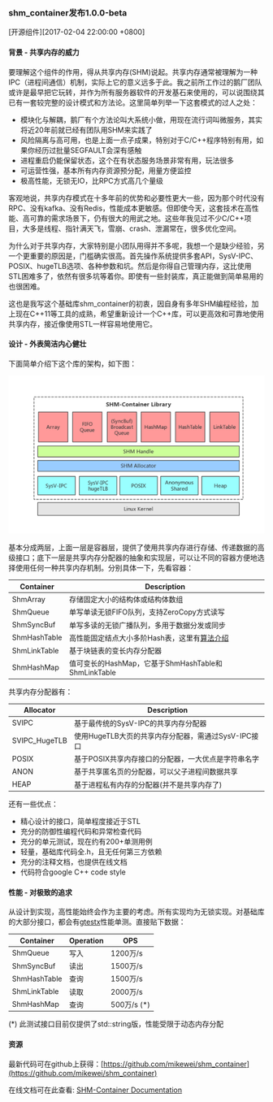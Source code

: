 ### shm_container发布1.0.0-beta
[开源组件][2017-02-04 22:00:00 +0800]

#### 背景 - 共享内存的威力

要理解这个组件的作用，得从共享内存(SHM)说起。共享内存通常被理解为一种IPC（进程间通信）机制，实际上它的意义远多于此。我之前所工作过的鹅厂团队或许是最早把它玩转，并作为所有服务器软件的开发基石来使用的，可以说围绕其已有一套较完整的设计模式和方法论。这里简单列举一下这套模式的过人之处：

* 模块化与解耦，鹅厂有个方法论叫大系统小做，用现在流行词叫微服务，其实将近20年前就已经有团队用SHM来实践了
* 风险隔离与高可用，也是上面一点子成果，特别对于C/C++程序特别有用，如果你经历过批量SEGFAULT会深有感触
* 进程重启仍能保留状态，这个在有状态服务场景非常有用，玩法很多
* 可运营性强，基本所有内存资源预分配，用量方便监控
* 极高性能，无锁无IO，比RPC方式高几个量级

客观地说，共享内存模式在十多年前的优势和必要性更大一些，因为那个时代没有RPC、没有kafka、没有Redis，性能成本更敏感。但即使今天，这套技术在高性能、高可靠的需求场景下，仍有很大的用武之地。这些年我见过不少C/C++项目，大多是线程、指针满天飞，雪崩、crash、泄漏常在，很多优化空间。

为什么对于共享内存，大家特别是小团队用得并不多呢，我想一个是缺少经验，另一个更重要的原因是，门槛确实很高。首先操作系统提供多套API，SysV-IPC、POSIX、hugeTLB选项、各种参数和坑。然后是你得自己管理内存，这比使用STL困难多了，依然有很多坑等着你。即使有一些封装库，真正能做到简单易用的也很困难。

这也是我写这个基础库shm_container的初衷，因自身有多年SHM编程经验，加上现在C++11等工具的成熟，希望重新设计一个C++库，可以更高效和可靠地使用共享内存，接近像使用STL一样容易地使用它。

#### 设计 - 外表简洁内心健壮

下面简单介绍下这个库的架构，如下图：

![](/res/201702-shm_container_intro/shm_container_arch.png)

基本分成两层，上面一层是容器层，提供了使用共享内存进行存储、传递数据的高级接口；底下一层是共享内存分配器的抽象和实现层，可以让不同的容器方便地选择使用任何一种共享内存机制。分别具体一下，先看容器：


|    Container      |         Description                               |
|-------------------|---------------------------------------------------|
|    ShmArray       |  存储固定大小的结构体或结构体数组                      |
|    ShmQueue       |  单写单读无锁FIFO队列，支持ZeroCopy方式读写            |
|    ShmSyncBuf     |  单写多读的无锁广播队列，多用于数据分发或同步            |
|    ShmHashTable   |  高性能固定结点大小多阶Hash表，这里有[算法介绍][ht]      |
|    ShmLinkTable   |  基于块链表的变长内存分配器                           |
|    ShmHashMap     |  值可变长的HashMap，它基于ShmHashTable和ShmLinkTable |

共享内存分配器有：


|    Allocator      |         Description                               |
|-------------------|---------------------------------------------------|
|    SVIPC          |  基于最传统的SysV-IPC的共享内存分配器                  |
|    SVIPC_HugeTLB  |  使用HugeTLB大页的共享内存分配器，需通过SysV-IPC接口    |
|    POSIX          |  基于POSIX共享内存接口的分配器，一大优点是字符串名字     |
|    ANON           |  基于共享匿名页的分配器，可以父子进程间数据共享          |
|    HEAP           |  基于进程私有内存的分配器(并不是共享内存了)             |

还有一些优点：

* 精心设计的接口，简单程度接近于STL
* 充分的防御性编程代码和异常检查代码
* 充分的单元测试，现在约有200+单测用例
* 轻量，基础库代码全.h，且无任何第三方依赖
* 充分的注释文档，也提供在线文档
* 代码符合google C++ code style

#### 性能 - 对极致的追求

从设计到实现，高性能始终会作为主要的考虑。所有实现均为无锁实现。对基础库的大部分接口，都会有[gtestx](https://github.com/mikewei/gtestx)性能单测。直接贴下数据：

|    Container      |     Operation      |      OPS       |
|-------------------|--------------------|----------------|
|    ShmQueue       |       写入          |   1200万/s     |
|    ShmSyncBuf     |       读出          |   1500万/s     |
|    ShmHashTable   |       查询          |   1500万/s     |
|    ShmLinkTable   |       读取          |   2000万/s     |
|    ShmHashMap     |       查询          |   500万/s (*)  |

(*) 此测试接口目前仅提供了std::string版，性能受限于动态内存分配


#### 资源

最新代码可在github上获得：[https://github.com/mikewei/shm_container](https://github.com/mikewei/shm_container)

在线文档可在此查看: [SHM-Container Documentation](https://mikewei.github.io/doc/shm_container)


[ht]: https://github.com/mikewei/blogs/blob/master/201512-high_performance_hash_table.md
